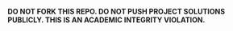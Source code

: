 **DO NOT FORK THIS REPO. DO NOT PUSH PROJECT SOLUTIONS PUBLICLY.
THIS IS AN ACADEMIC INTEGRITY VIOLATION.**
